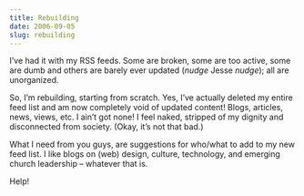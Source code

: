 ```yaml
---
title: Rebuilding
date: 2006-09-05
slug: rebuilding
---
```

<p>I&#8217;ve had it with my RSS feeds. Some are broken, some are too active, some are dumb and others are barely ever updated (<em>nudge</em> Jesse <em>nudge</em>); all are unorganized.</p>

<p>So, I&#8217;m rebuilding, starting from scratch. Yes, I&#8217;ve actually deleted my entire feed list and am now completely void of updated content! Blogs, articles, news, views, etc. I ain&#8217;t got none! I feel naked, stripped of my dignity and disconnected from society. (Okay, it&#8217;s not that bad.)</p>

<p>What I need from you guys, are suggestions for who/what to add to my new feed list. I like blogs on (web) design, culture, technology, and emerging church leadership &#8211; whatever that is.</p>

<p>Help!</p>